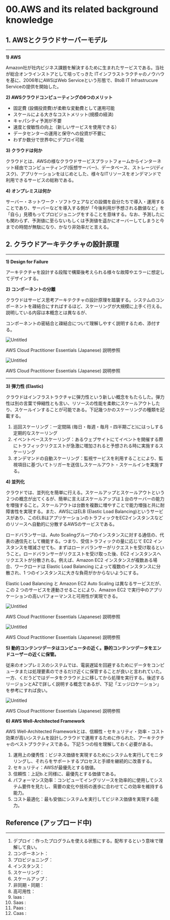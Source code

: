 # 00.AWS and its related background knowledge

## 1. AWSとクラウドサーバーモデル

---

**1) AWS**

Amazon社が社内ビジネス課題を解決するために生まれたサービスである。当社が総合オンラインストアとして培ってっきた ITインフラストラクチャのノウハウを基に、2006年にAWSはWeb Serviceという形態で、BtoB IT Infrastrucure Serviceの提供を開始した。

**2) AWSクラウドコンピューティングの6つのメリット**

- 固定費 (設備投資費)が柔軟な変動費として運用可能
- スケールによる大きなコストメリット(規模の経済)
- キャパシティ予測が不要
- 速度と俊敏性の向上（新しいサービスを使用できる）
- データセンターの運用と保守への投資が不要に
- わずか数分で世界中にデプロイ可能

**3) クラウドは何か**

クラウドとは、AWSの様なクラウドサービスプラットフォームからインターネット経由でコンピューティング(仮想サーバー)、データベース、ストレージ(ディスク)、アプリケーションをはじめとした、様々なITリソースをオンデマンドで利用できるサービスの総称である。

**4) オンプレミスは何か**

サーバー・ネットワーク・ソフトウェアなどの設備を自分たちで導入・運用することであり、サーバーなどを導入する側が「今後利用が予想される数値など」を「自ら」見積もってプロビジョニングをすることを意味する。なお、予測したにも関わらず、予測値に至らないもしくは予測値を遥かにオーバーしてしまうと今までの時間が無駄になり、かなり非効率だと言える。

## 2. クラウドアーキテクチャの設計原理

---

**1) Design for Failure**

アーキテクチャを設計する段階で構築後考えられる様々な故障やエラーに想定してデザインする。

**2) コンポーネントの分離**

クラウドはサービス思考アーキテクチャの設計原理を踏襲する。システムのコンポーネントを疎結合にすればするほど、スケーリングが大規模に上手く行える。説明している内容は本概念とは異なるが、

コンポーネントの密結合と疎結合について理解しやすく説明するため、添付する。

![Untitled](Pre-step%20AWS%20and%20its%20related%20background%20knowledge%20def831da483d4372b4b35681dd0eb0e7/Untitled.png)

AWS Cloud Practitioner Essentials (Japanese) 説明参照

![Untitled](Pre-step%20AWS%20and%20its%20related%20background%20knowledge%20def831da483d4372b4b35681dd0eb0e7/Untitled%201.png)

AWS Cloud Practitioner Essentials (Japanese) 説明参照

---

**3) 弾力性 (Elastic)**

クラウドはインフラストラクチャに弾力性という新しい概念をもたらした。弾力性は別の言葉で伸縮性とも言い、リソースの性能を柔軟にスケールアウトしたり、スケールインすることが可能である。下記幾つかのスケーリングの種類を記載する。

1. 巡回スケーリング：一定間隔 (毎日・毎週・毎月・四半期ごと)にはっしする定期的なスケーリング
2. イベントベーススケーリング：あるウェブサイトにてイベントを開催する際にトラフィックリクエストが急激に増加されると予想される時に実施するスケーリング
3. オンデマンドの自動スケーリング：監視サービスを利用することにより、監視項目に基づいてトリガーを送信しスケールアウト・スケールインを実施する。

**4) 並列化**

クラウドでは、並列化を簡単に行える。スケールアップとスケールアウトという２つの概念が出てくるが、簡単に言えばスケールアップは１台のサーバーの能力を増強すること。スケールアウトは台数を複数に増やすことで能力増強と共に耐障害性を実現する。また、AWSにはELB (Elastic Load Balancing)というサービスがあり、このELBはアプリケーションのトラフィックをEC2インスタンスなどのリソースへ自動的に分散するAWSのサービスである。

ロードバランサーは、Auto Scalingグループのインスタンスに対する通信の、代表の通信先として機能する。つまり、受信トラフィックの量に応じて EC2 インスタンスを増減させても、まずはロードバランサーがリクエストを受け取るということ。ロードバランサーがリクエストを受け取った後、EC2 インスタンスへリクエストが分散される。例えば、Amazon EC2 インスタンスが複数ある場合、ワークロードは Elastic Load Balancing によって複数のインスタンスに分散され、1 つのインスタンスに大きな負荷がかからないようにする。

Elastic Load Balancing と Amazon EC2 Auto Scaling は異なるサービスだが、この 2 つのサービスを連動させることにより、Amazon EC2 で実行中のアプリケーションの高いパフォーマンスと可用性が実現できる。

![Untitled](Pre-step%20AWS%20and%20its%20related%20background%20knowledge%20def831da483d4372b4b35681dd0eb0e7/Untitled%202.png)

AWS Cloud Practitioner Essentials (Japanese) 説明参照

![Untitled](Pre-step%20AWS%20and%20its%20related%20background%20knowledge%20def831da483d4372b4b35681dd0eb0e7/Untitled%203.png)

AWS Cloud Practitioner Essentials (Japanese) 説明参照

**5) 動的コンテンツデータはコンピュータの近く。静的コンテンツデータをエンドユーザーの近くに保管。**

従来のオンプレミスのシステムでは、電装遅延を回避するためにデータをコンピュータまたは処理要素のできるだけ近くに保管することが良いと言われていた。一方、くだうどではデータをクラウド上に移してから処理を実行する。後述するリージョンとAZで詳しく説明する概念であるが、下記「エッジロケーション」を参考にすれば良い。

![Untitled](Pre-step%20AWS%20and%20its%20related%20background%20knowledge%20def831da483d4372b4b35681dd0eb0e7/Untitled%204.png)

AWS Cloud Practitioner Essentials (Japanese) 説明参照

**6) AWS Well-Architected Framework**

AWS Well-Architected Frameworkとは、信頼性・セキュリティ・効率・コスト効果が高いシステムを設計しクラウドで運用するために作られた、アーキテクチャのベストプラクティスである。下記５つの柱を理解しておく必要がある。

1. 運用上の優秀性：ビジネス価値を実現するためにシステムを実行してモニタリングし、それらをサポートするプロセスと手順を継続的に改善する。
2. セキュリティ：AWSが最優先とする価値。
3. 信頼性：上記b.と同様に、最優先とする価値である。
4. パフォーマンス効率：コンピューてイングリソースを効率的に使用してシステム要件を見たし、需要の変化や技術の進歩に合わせてこの効率を維持する能力。
5. コスト最適化：最も安価にシステムを実行してビジネス価値を実現する能力。

## Reference (アップロード中)

---

1. デプロイ：作ったプログラムを使える状態にする。配布するという意味で理解して良い。
2. コンポーネント：
3. プロビジョニング：
4. インスタンス：
5. スケーリング：
6. スケールアップ：
7. 非同期・同期：
8. 高可用性：
9. Iaas :
10. Saas :
11. Paas :
12. Caas :
